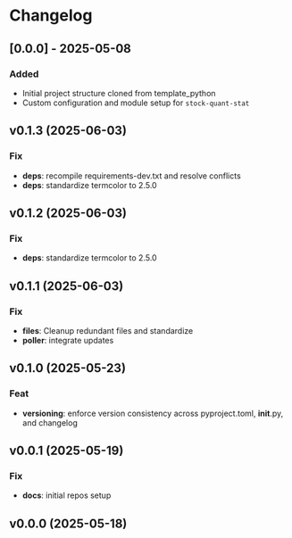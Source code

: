 # Changelog

## [0.0.0] - 2025-05-08

### Added

- Initial project structure cloned from template_python
- Custom configuration and module setup for `stock-quant-stat`

## v0.1.3 (2025-06-03)

### Fix

- **deps**: recompile requirements-dev.txt and resolve conflicts
- **deps**: standardize termcolor to 2.5.0

## v0.1.2 (2025-06-03)

### Fix

- **deps**: standardize termcolor to 2.5.0

## v0.1.1 (2025-06-03)

### Fix

- **files**: Cleanup redundant files and standardize
- **poller**: integrate updates

## v0.1.0 (2025-05-23)

### Feat

- **versioning**: enforce version consistency across pyproject.toml, __init__.py, and changelog

## v0.0.1 (2025-05-19)

### Fix

- **docs**: initial repos setup

## v0.0.0 (2025-05-18)
